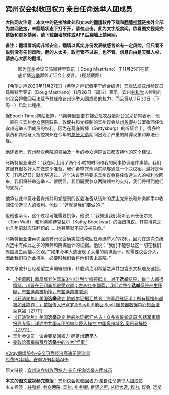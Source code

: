  <h2>宾州议会拟收回权力 亲自任命选举人团成员</h2> <p class="notice"><b>大陆网友注意：本文中的链接除此处和文末的<a href="https://github.com/bannedbook/fanqiang" >翻墙</a>软件下载和<a href="https://github.com/killgcd/justmysocks/blob/master/README.md">翻墙推荐</a>链接外全部为禁网链接，未翻墙状态下打不开，请勿点击。此为文字版禁闻，欲看图文视频完整版和更多禁闻，请下载<a href="https://github.com/bannedbook/fanqiang">翻墙软件或APP</a>后翻墙上禁闻网。</p><p>备注：翻墙看新闻非常安全，翻墙以真实身份发表敏感言论有一定风险，但只看不说则没有任何风险，翻的人太多，政府管不过来，也不管。信息自由是天赋人权，请放心大胆的翻墙。</b></p>  <div class="entry"> <figure><figcaption>图为<a href="https://www.bannedbook.org/bnews/tag/%E5%AE%BE%E5%B7%9E/" class="st_tag internal_tag" rel="tag" title="标签 宾州 下的日志">宾州</a>参议员马斯特里亚诺（ Doug Mastriano）于11月25日在葛底斯堡<a href="https://www.bannedbook.org/bnews/tag/%e9%80%89%e4%b8%be/" class="st_tag internal_tag" rel="tag" title="标签 选举 下的日志">选举</a>舞弊听证会上发言。（视频截图）</figcaption></figure> <p>【<span class='wp_keywordlink_affiliate'><a href="https://www.soundofhope.org" title="希望之声" target="_blank">希望之声</a></span>2020年11月27日】（<a href="https://www.bannedbook.org/bnews/tag/%e5%b8%8c%e6%9c%9b%e4%b9%8b%e5%a3%b0/" class="st_tag internal_tag" rel="tag" title="标签 希望之声 下的日志">希望之声</a>记者宇宁综合编译）宾西法尼亚州参议员马斯特里亚诺（Doug Mastriano）11月26日（周五）表示，宾州<a href="https://www.bannedbook.org/bnews/tag/%e5%85%b1%e5%92%8c%e5%85%9a/" class="st_tag internal_tag" rel="tag" title="标签 共和党 下的日志">共和党</a>人控制的州<a href="https://www.bannedbook.org/bnews/tag/%E8%AE%AE%E4%BC%9A/" class="st_tag internal_tag" rel="tag" title="标签 议会 下的日志">议会</a>将收回宪法赋予其任命该州选举人团成员的<a href="https://www.bannedbook.org/bnews/tag/%E6%9D%83%E5%8A%9B/" class="st_tag internal_tag" rel="tag" title="标签 权力 下的日志">权力</a>，而且将从11月30日（下周一）启动此程序。</p> <p>据Epoch Times网站报道，马斯特里亚诺在接受班农战情办公室采访时表示，他一直在与宾州<a href="https://www.bannedbook.org/bnews/tag/%e5%8f%82%e4%bc%97%e4%b8%a4%e9%99%a2/" class="st_tag internal_tag" rel="tag" title="标签 参众两院 下的日志">参众两院</a>联系，敦促共和党控制的宾州议会从<a href="https://www.bannedbook.org/bnews/tag/%E5%B7%9E%E5%8A%A1%E5%8D%BF/" class="st_tag internal_tag" rel="tag" title="标签 州务卿 下的日志">州务卿</a>办公室收回任命宾州选举人团成员的权利。因为在葛底斯堡（Gettysburg）的听证会上，很多检票员和其他证人指控宾州在今年的<a href="https://www.bannedbook.org/bnews/tag/%e6%80%bb%e7%bb%9f%e5%a4%a7%e9%80%89/" class="st_tag internal_tag" rel="tag" title="标签 总统大选 下的日志">总统大选</a>期间出现了严重的舞弊现象和非法行径。</p> <p>他还表示，宾州参众两院的领袖及一半的参众两院议员都支持他的这个建议。</p>  <p>马斯特里亚诺说：“我在网上用了两个小时的时间和我的同事协调这件事情。我们这里有很多好人在做这个准备，我们希望宾州两院能够通过一个决议案，最好是今天（11月27日）就能够通过。这个决议案将要求宾州议会将任命选举人的权利收回来，我们将任命选举人。很明显，我们需要参众两院领袖的支持，我们将得到他们的支持。”</p> <p>他承认此举意味着宾州共和党控制的议会准备从该州的民主党州长和州务卿手中收回任命选举人的权利。他说：“这就是我们要做的。”</p> <p>但他也承认，这个过程可能需要抗争。他说：“我知道我们将听到州长伍尔夫（Tom Wolf） 和州务卿博克瓦尔（Kathy Boockwar）的强烈抗议。其实博克瓦尔几年前就应该辞职的&#8230;&#8230;她甚至就不应该被任命。”</p>  <p>马斯特里亚诺再次强调宾州议会确实应该收回任命选举人的权利，因为在这次总统大选中有如此之多的舞弊和阴谋诡计的证据。他说：“我们不能够让这一切在我们周围发生而袖手旁观。”“如果今年大选出现了大量的阴谋诡计，就需要议会介入，因此我们将为此抗争，必要时我们会将他们告上高院。”</p> <p>本文章或节目经希望之声编辑制作，转载请注明希望之声并包含原文标题及链接。</p> <ul class='op-related-articles' title='相关阅读'> <li><a href='https://www.bannedbook.org/bnews/bannedvideo/20201128/1438418.html' target='_blank'>【字幕版】凤凰城老伯驾车34小时到华盛顿挺川。对于<b>选举</b>结果，每个人都很愤怒，川普在亚利桑那很受欢迎；左派红州翻蓝，我们对整个<b>选举</b>系统产生怀疑，有些选票被扔掉，有些选票被取消</a></li> <li><a href='https://www.bannedbook.org/bnews/bannedvideo/20201128/1438381.html' target='_blank'>《石涛聚焦》美国<b>选举</b>政变 鲍威尔证据汇总 B！海军尼雅证词：所有摇摆州都被如此欺诈！」数据传入巴塞罗那Scytl IP地址 Scytl 服务器数据中心搬至法兰克福（27/11）</a></li> <li><a href='https://www.bannedbook.org/bnews/bannedvideo/20201128/1438380.html' target='_blank'>《石涛聚焦》美国<b>选举</b>政变 鲍威尔证据汇总 A！众多宣誓者证词 包括军事情报局专家」详述中共国与伊朗如何侵入操控 中国泉州域名 奥巴马操控（27/11）</a></li> <li><a href='https://www.bannedbook.org/bnews/cbnews/20201128/1438376.html' target='_blank'>宾州参议员：议会要拿回权力 确定州<b>选举</b>人</a></li> <li><a href='https://www.bannedbook.org/bnews/comments/20201128/1438372.html' target='_blank'>美政论家揭露拜登<b>选举</b>中的五大“怪事”</a></li> </ul> <p class="texttj"> <a href="https://www.bannedbook.org/forum23/topic22702.html" target="_blank">V2ray翻墙服务-安全可靠经济高速无限流量</a><br/> <a href="https://github.com/bannedbook/fanqiang/wiki/%E7%A6%81%E9%97%BB%E7%BD%91%E5%AE%89%E5%8D%93%E7%BF%BB%E5%A2%99%E6%96%B0%E9%97%BBAPP" target="_blank">免费PC翻墙、安卓VPN翻墙APP</a></p><p>原文链接：<a class="src_link"  href="https://www.soundofhope.org/post/447661" target="_blank">宾州议会拟收回权力 亲自任命选举人团成员</a></p> <a name='sharetosocial'></a>       <div><b>本文的图文或视频完整版</b>：<a href='https://www.bannedbook.org/bnews/comments/20201128/1438439.html'>宾州议会拟收回权力 亲自任命选举人团成员</a></div>  </div><!--END ENTRY--> <div class="postfooter"> <div>本文标签：<a href="https://www.bannedbook.org/bnews/tag/%e5%85%b1%e5%92%8c%e5%85%9a/" rel="tag">共和党</a>, <a href="https://www.bannedbook.org/bnews/tag/%e5%8f%82%e4%bc%97%e4%b8%a4%e9%99%a2/" rel="tag">参众两院</a>, <a href="https://www.bannedbook.org/bnews/tag/%E5%AE%BE%E5%B7%9E/" rel="tag">宾州</a>, <a href="https://www.bannedbook.org/bnews/tag/%E5%B7%9E%E5%8A%A1%E5%8D%BF/" rel="tag">州务卿</a>, <a href="https://www.bannedbook.org/bnews/tag/%e5%b8%8c%e6%9c%9b%e4%b9%8b%e5%a3%b0/" rel="tag">希望之声</a>, <a href="https://www.bannedbook.org/bnews/tag/%e6%80%bb%e7%bb%9f%e5%a4%a7%e9%80%89/" rel="tag">总统大选</a>, <a href="https://www.bannedbook.org/bnews/tag/%E6%9D%83%E5%8A%9B/" rel="tag">权力</a>, <a href="https://www.bannedbook.org/bnews/tag/%E8%AE%AE%E4%BC%9A/" rel="tag">议会</a>, <a href="https://www.bannedbook.org/bnews/tag/%e9%80%89%e4%b8%be/" rel="tag">选举</a></div>  </div><!--END POSTFOOTER--> 